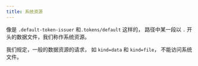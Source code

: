 ```yaml
---
title: 系统资源
---
```


像是 `.default-token-issuer` 和`.tokens/default` 这样的，
路径中某一段以 `.` 开头的数据文件，我们称作系统资源。

我们规定，一般的数据资源的请求，
如 `kind=data` 和 `kind=file`，
不能访问系统文件。
